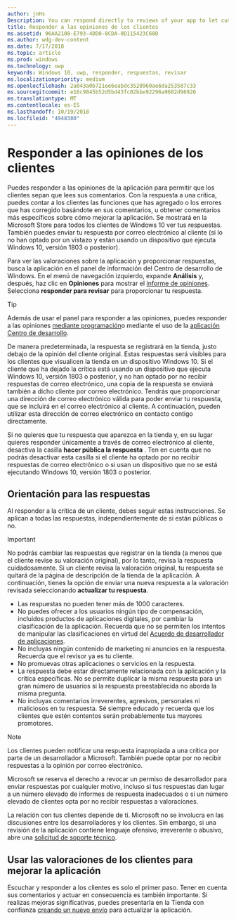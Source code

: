 ```yaml
---
author: jnHs
Description: You can respond directly to reviews of your app to let customers know you’re listening to their feedback.
title: Responder a las opiniones de los clientes
ms.assetid: 96AA2108-E793-4DD0-8CDA-0D115423C68D
ms.author: wdg-dev-content
ms.date: 7/17/2018
ms.topic: article
ms.prod: windows
ms.technology: uwp
keywords: Windows 10, uwp, responder, respuestas, revisar
ms.localizationpriority: medium
ms.openlocfilehash: 2a043a0b721ee6eabdc3520960ae6da253587c33
ms.sourcegitcommit: e16c9845b52d5bd43fc02bbe92296a9682d96926
ms.translationtype: MT
ms.contentlocale: es-ES
ms.lasthandoff: 10/19/2018
ms.locfileid: "4948380"
---
```

# <a name="respond-to-customer-reviews"></a>Responder a las opiniones de los clientes


Puedes responder a las opiniones de la aplicación para permitir que los clientes sepan que lees sus comentarios. Con la respuesta a una crítica, puedes contar a los clientes las funciones que has agregado o los errores que has corregido basándote en sus comentarios, u obtener comentarios más específicos sobre cómo mejorar la aplicación. Se mostrará en la Microsoft Store para todos los clientes de Windows 10 ver tus respuestas. También puedes enviar tu respuesta por correo electrónico al cliente (si lo no han optado por un vistazo y están usando un dispositivo que ejecuta Windows 10, versión 1803 o posterior).

Para ver las valoraciones sobre la aplicación y proporcionar respuestas, busca la aplicación en el panel de información del Centro de desarrollo de Windows. En el menú de navegación izquierdo, expande **Análisis** y, después, haz clic en **Opiniones** para mostrar el [informe de opiniones](reviews-report.md). Selecciona **responder para revisar** para proporcionar tu respuesta.

> [!TIP]
> Además de usar el panel para responder a las opiniones, puedes responder a las opiniones [mediante programación](../monetize/submit-responses-to-app-reviews.md)o mediante el uso de la [aplicación Centro de desarrollo](https://www.microsoft.com/store/apps/dev-center/9nblggh4r5ws).

De manera predeterminada, la respuesta se registrará en la tienda, justo debajo de la opinión del cliente original. Estas respuestas será visibles para los clientes que visualicen la tienda en un dispositivo Windows 10. Si el cliente que ha dejado la crítica está usando un dispositivo que ejecuta Windows 10, versión 1803 o posterior, y no han optado por no recibir respuestas de correo electrónico, una copia de la respuesta se enviará también a dicho cliente por correo electrónico.  Tendrás que proporcionar una dirección de correo electrónico válida para poder enviar tu respuesta, que se incluirá en el correo electrónico al cliente. A continuación, pueden utilizar esta dirección de correo electrónico en contacto contigo directamente.

Si no quieres que tu respuesta que aparezca en la tienda y, en su lugar quieres responder únicamente a través de correo electrónico al cliente, desactiva la casilla **hacer pública la respuesta** . Ten en cuenta que no podrás desactivar esta casilla si el cliente ha optado por no recibir respuestas de correo electrónico o si usan un dispositivo que no se está ejecutando Windows 10, versión 1803 o posterior.

## <a name="guidelines-for-responses"></a>Orientación para las respuestas

Al responder a la crítica de un cliente, debes seguir estas instrucciones. Se aplican a todas las respuestas, independientemente de si están públicas o no.

> [!IMPORTANT]
> No podrás cambiar las respuestas que registrar en la tienda (a menos que el cliente revise su valoración original), por lo tanto, revisa la respuesta cuidadosamente. Si un cliente revisa la valoración original, tu respuesta se quitará de la página de descripción de la tienda de la aplicación. A continuación, tienes la opción de enviar una nueva respuesta a la valoración revisada seleccionando **actualizar tu respuesta**.

-   Las respuestas no pueden tener más de 1000 caracteres.
-   No puedes ofrecer a los usuarios ningún tipo de compensación, incluidos productos de aplicaciones digitales, por cambiar la clasificación de la aplicación. Recuerda que no se permiten los intentos de manipular las clasificaciones en virtud del [Acuerdo de desarrollador de aplicaciones](https://docs.microsoft.com/legal/windows/agreements/app-developer-agreement).
-   No incluyas ningún contenido de marketing ni anuncios en la respuesta. Recuerda que el revisor ya es tu cliente.
-   No promuevas otras aplicaciones o servicios en la respuesta.
-   La respuesta debe estar directamente relacionada con la aplicación y la crítica específicas. No se permite duplicar la misma respuesta para un gran número de usuarios si la respuesta preestablecida no aborda la misma pregunta.
-   No incluyas comentarios irreverentes, agresivos, personales ni maliciosos en tu respuesta. Sé siempre educado y recuerda que los clientes que estén contentos serán probablemente tus mayores promotores.

> [!NOTE]
> Los clientes pueden notificar una respuesta inapropiada a una crítica por parte de un desarrollador a Microsoft. También puede optar por no recibir respuestas a la opinión por correo electrónico.
>
> Microsoft se reserva el derecho a revocar un permiso de desarrollador para enviar respuestas por cualquier motivo, incluso si tus respuestas dan lugar a un número elevado de informes de respuesta inadecuados o si un número elevado de clientes opta por no recibir respuestas a valoraciones.

La relación con tus clientes depende de ti. Microsoft no se involucra en las discusiones entre los desarrolladores y los clientes. Sin embargo, si una revisión de la aplicación contiene lenguaje ofensivo, irreverente o abusivo, abre una [solicitud de soporte técnico](http://go.microsoft.com/fwlink/p/?LinkID=401178).


## <a name="use-customer-reviews-to-improve-your-app"></a>Usar las valoraciones de los clientes para mejorar la aplicación

Escuchar y responder a los clientes es solo el primer paso. Tener en cuenta sus comentarios y actuar en consecuencia es también importante. Si realizas mejoras significativas, puedes presentarla en la Tienda con confianza [creando un nuevo envío](app-submissions.md) para actualizar la aplicación.
